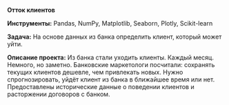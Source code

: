 **Отток клиентов**

**Инструменты:** Pandas, NumPy, Matplotlib, Seaborn, Plotly, Scikit-learn

**Задача:** На основе данных из банка определить клиент, который может уйти.

**Описание проекта:** 
Из банка стали уходить клиенты. Каждый месяц. Немного, но заметно. Банковские маркетологи посчитали: сохранять текущих клиентов дешевле, чем привлекать новых. Нужно спрогнозировать, уйдёт клиент из банка в ближайшее время или нет. Предоставлены исторические данные о поведении клиентов и расторжении договоров с банком.
